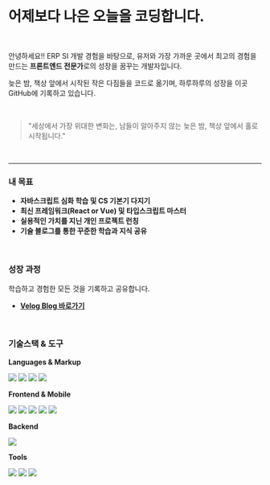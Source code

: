 # 어제보다 나은 오늘을 코딩합니다.

<br/>

안녕하세요!! ERP SI 개발 경험을 바탕으로, 유저와 가장 가까운 곳에서 최고의 경험을 만드는 **프론트엔드 전문가**로의 성장을 꿈꾸는 개발자입니다.

늦은 밤, 책상 앞에서 시작된 작은 다짐들을 코드로 옮기며, 하루하루의 성장을 이곳 GitHub에 기록하고 있습니다.

<br/>

> "세상에서 가장 위대한 변화는, 남들이 알아주지 않는 늦은 밤, 책상 앞에서 홀로 시작됩니다."

<br/>

---

### 내 목표
- **자바스크립트 심화 학습 및 CS 기본기 다지기**
- **최신 프레임워크(React or Vue) 및 타입스크립트 마스터**
- **실용적인 가치를 지닌 개인 프로젝트 런칭**
- **기술 블로그를 통한 꾸준한 학습과 지식 공유**

<br/>

### 성장 과정
학습하고 경험한 모든 것을 기록하고 공유합니다.
- **[Velog Blog 바로가기](https://velog.io/@ktj9266/posts)**

<br/>

### 기술스택 & 도구

**Languages & Markup**
<p>
  <img src="https://img.shields.io/badge/JavaScript-F7DF1E?style=flat-square&logo=JavaScript&logoColor=black"/>
  <img src="https://img.shields.io/badge/TypeScript-3178C6?style=flat-square&logo=TypeScript&logoColor=white"/>
  <img src="https://img.shields.io/badge/HTML5-E34F26?style=flat-square&logo=HTML5&logoColor=white"/>
  <img src="https://img.shields.io/badge/CSS3-1572B6?style=flat-square&logo=CSS3&logoColor=white"/>
</p>

**Frontend & Mobile**
<p>
  <img src="https://img.shields.io/badge/React-61DAFB?style=flat-square&logo=React&logoColor=black"/>
  <img src="https://img.shields.io/badge/React%20Native-61DAFB?style=flat-square&logo=React&logoColor=black"/>
  <img src="https://img.shields.io/badge/Expo-000020?style=flat-square&logo=Expo&logoColor=white"/>
  <img src="https://img.shields.io/badge/Next.js-000000?style=flat-square&logo=Next.js&logoColor=white"/>
  <img src="https://img.shields.io/badge/Vue.js-4FC08D?style=flat-square&logo=Vue.js&logoColor=white"/>
</p>

**Backend**
<p>
  <img src="https://img.shields.io/badge/Node.js-339933?style=flat-square&logo=Node.js&logoColor=white"/>
</p>

**Tools**
<p>
  <img src="https://img.shields.io/badge/Git-F05032?style=flat-square&logo=Git&logoColor=white"/>
  <img src="https://img.shields.io/badge/GitHub-181717?style=flat-square&logo=GitHub&logoColor=white"/>
  <img src="https://img.shields.io/badge/VSCode-007ACC?style=flat-square&logo=VisualStudioCode&logoColor=white"/>
</p>

<br/>

